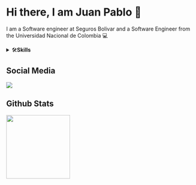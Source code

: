 # Hi there, I am Juan Pablo 👋
I am a Software engineer at Seguros Bolivar and a Software Engineer from the Universidad Nacional de Colombia 💻

<details>
	<summary>🛠<b>Skills</b></summary>
	<br/>
  <img src="https://img.shields.io/badge/javascript-%23323330.svg?style=for-the-badge&logo=javascript&logoColor=%23F7DF1E" alt="JS"/>

  <img src="https://img.shields.io/badge/typescript-%23007ACC.svg?style=for-the-badge&logo=typescript&logoColor=white" alt="typeSC"/>
  <img src="https://img.shields.io/badge/html5-%23E34F26.svg?style=for-the-badge&logo=html5&logoColor=white" alt="html"/>
  <img src="https://img.shields.io/badge/css3-%231572B6.svg?style=for-the-badge&logo=css3&logoColor=white" alt="css"/>
  <img src="https://img.shields.io/badge/python-%2314354C.svg?style=for-the-badge&logo=python&logoColor=white" alt="Python"/>
  <img src="https://img.shields.io/badge/c-%2300599C.svg?style=for-the-badge&logo=c&logoColor=white" alt="c"/>
  <img src="https://img.shields.io/badge/c++-%2300599C.svg?style=for-the-badge&logo=c%2B%2B&logoColor=white" alt="cplusplus"/>
  <img src="https://img.shields.io/badge/c%23-%23239120.svg?style=for-the-badge&logo=c-sharp&logoColor=white" alt="csharp"/>
  <img src="https://img.shields.io/badge/java-%23ED8B00.svg?style=for-the-badge&logo=java&logoColor=white" alt="java"/>

  <img src="https://img.shields.io/badge/node.js-%2343853D.svg?style=for-the-badge&logo=node.js&logoColor=white" alt="node"/>
  <img src="https://img.shields.io/badge/express.js-%23404d59.svg?style=for-the-badge&logo=express&logoColor=%2361DAFB" alt="express"/>
  <img src="https://img.shields.io/badge/react-%2320232a.svg?style=for-the-badge&logo=react&logoColor=%2361DAFB" alt="react"/>
  <img src="https://img.shields.io/badge/vuejs-%2335495e.svg?style=for-the-badge&logo=vuedotjs&logoColor=%234FC08D" alt="vue"/>
  <img src="https://img.shields.io/badge/redux-%23593d88.svg?style=for-the-badge&logo=redux&logoColor=white" alt="redux"/>
  <img src="https://img.shields.io/badge/spring-%236DB33F.svg?style=for-the-badge&logo=spring&logoColor=white" alt="spring"/>
  <img src="https://img.shields.io/badge/Next-black?style=for-the-badge&logo=next.js&logoColor=white" alt="next"/>
  <img src="https://img.shields.io/badge/-ApolloGraphQL-311C87?style=for-the-badge&logo=apollo-graphql" alt="apollo"/>
  <img src="https://img.shields.io/badge/.NET-5C2D91?style=for-the-badge&logo=.net&logoColor=white" alt="dotnet"/>
  <img src="https://img.shields.io/badge/spring-%236DB33F.svg?style=for-the-badge&logo=spring&logoColor=white" alt="spring"/>

  <img src="https://img.shields.io/badge/git-%23F05033.svg?style=for-the-badge&logo=git&logoColor=white" alt="git"/>
  <img src="https://img.shields.io/badge/github-%23121011.svg?style=for-the-badge&logo=github&logoColor=white" alt="github"/>
</details>

## Social Media
[<img src="https://img.shields.io/badge/linkedin-%230077B5.svg?&style=for-the-badge&logo=linkedin&logoColor=white"/>](https://www.linkedin.com/in/juan-bonilla-gomez/)

## Github Stats
<img align="center" height="170" src="https://github-readme-stats-sigma-five.vercel.app/api/top-langs/?username=jupbonillago&layout=compact&langs_count=16&theme=dracula"/>
